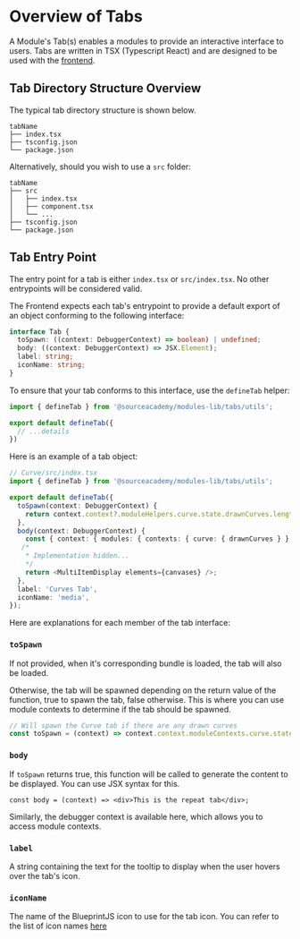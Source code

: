 # Overview of Tabs
A Module's Tab(s) enables a modules to provide an interactive interface to users. Tabs are written in TSX (Typescript React) and are designed to
be used with the [frontend](https://github.com/source-academy/frontend).

## Tab Directory Structure Overview
The typical tab directory structure is shown below.

```
tabName
├── index.tsx
├── tsconfig.json
└── package.json
```

Alternatively, should you wish to use a `src` folder:
```
tabName
├── src
│   ├── index.tsx
│   ├── component.tsx
│   └── ...
├── tsconfig.json
└── package.json
```

## Tab Entry Point
The entry point for a tab is either `index.tsx` or `src/index.tsx`. No other entrypoints will be considered valid.

The Frontend expects each tab's entrypoint to provide a default export of an object conforming to the following interface:

```ts
interface Tab {
  toSpawn: ((context: DebuggerContext) => boolean) | undefined;
  body: ((context: DebuggerContext) => JSX.Element);
  label: string;
  iconName: string;
}
```

To ensure that your tab conforms to this interface, use the `defineTab` helper:
```ts
import { defineTab } from '@sourceacademy/modules-lib/tabs/utils';

export default defineTab({
  // ...details
})

```


Here is an example of a tab object:
```ts
// Curve/src/index.tsx
import { defineTab } from '@sourceacademy/modules-lib/tabs/utils';

export default defineTab({
  toSpawn(context: DebuggerContext) {
    return context.context?.moduleHelpers.curve.state.drawnCurves.length > 0;
  },
  body(context: DebuggerContext) {
    const { context: { modules: { contexts: { curve: { drawnCurves } } } } } = context;
   /*
    * Implementation hidden...
    */
    return <MultiItemDisplay elements={canvases} />;
  },
  label: 'Curves Tab',
  iconName: 'media',
});
```

Here are explanations for each member of the tab interface:

### `toSpawn`
If not provided, when it's corresponding bundle is loaded, the tab will also be loaded.

Otherwise, the tab will be spawned depending on the return value of the function, true to spawn the tab, false otherwise. This is where you can use module contexts to determine if the tab should be spawned.

```ts
// Will spawn the Curve tab if there are any drawn curves
const toSpawn = (context) => context.context.moduleContexts.curve.state.drawnCurves.length > 0
```

### `body`
If `toSpawn` returns true, this function will be called to generate the content to be displayed. You can use JSX syntax for this.
```tsx
const body = (context) => <div>This is the repeat tab</div>;
```
Similarly, the debugger context is available here, which allows you to access module contexts.

### `label`
A string containing the text for the tooltip to display when the user hovers over the tab's icon.

### `iconName`
The name of the BlueprintJS icon to use for the tab icon. You can refer to the list of icon names [here](https://blueprintjs.com/docs/#icons)
